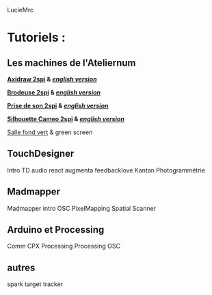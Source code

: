 LucieMrc

# Tutoriels :

## Les machines de l'Ateliernum
**[Axidraw 2spi](https://github.com/LucieMrc/Axidraw_2spi) &
*[english version](https://github.com/LucieMrc/Axidraw_sp33d)***

**[Brodeuse 2spi]() & *[english version](https://github.com/LucieMrc/EmbroideryMachine_sp33d)***

**[Prise de son 2spi]() & *[english version](https://github.com/LucieMrc/SoundRecording_sp33d)***

**[Silhouette Cameo 2spi](https://github.com/LucieMrc/SilhouetteCameo_2spi) & *[english version](https://github.com/LucieMrc/SilhouetteCameo_sp33d)***

[Salle fond vert]() &
green screen

## TouchDesigner
Intro TD
audio react
augmenta
feedbacklove
Kantan
Photogrammétrie


## Madmapper
Madmapper intro
OSC
PixelMapping
Spatial Scanner

## Arduino et Processing
Comm CPX Processing
Processing OSC

## autres
spark target tracker
